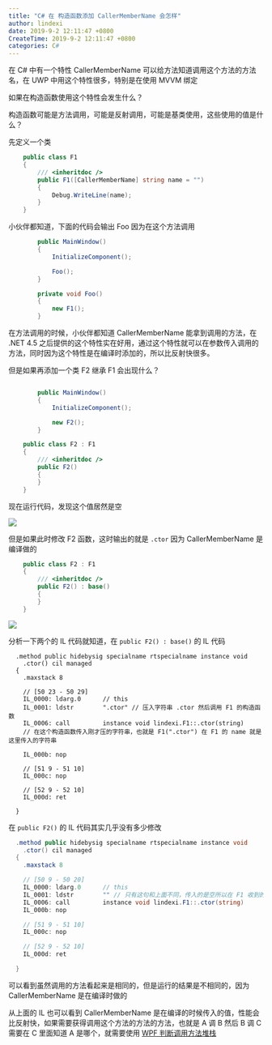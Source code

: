 ```yaml
---
title: "C# 在 构造函数添加 CallerMemberName 会怎样"
author: lindexi
date: 2019-9-2 12:11:47 +0800
CreateTime: 2019-9-2 12:11:47 +0800
categories: C#
---
```


在 C# 中有一个特性 CallerMemberName 可以给方法知道调用这个方法的方法名，在 UWP 中用这个特性很多，特别是在使用 MVVM 绑定

<!--more-->





如果在构造函数使用这个特性会发生什么？

构造函数可能是方法调用，可能是反射调用，可能是基类使用，这些使用的值是什么？

先定义一个类

```csharp
    public class F1
    {
        /// <inheritdoc />
        public F1([CallerMemberName] string name = "")
        {
            Debug.WriteLine(name);
        }
    }
```

小伙伴都知道，下面的代码会输出 Foo 因为在这个方法调用

```csharp
        public MainWindow()
        {
            InitializeComponent();

            Foo();
        }

        private void Foo()
        {
            new F1();
        }
```

在方法调用的时候，小伙伴都知道 CallerMemberName 能拿到调用的方法，在 .NET 4.5 之后提供的这个特性实在好用，通过这个特性就可以在参数传入调用的方法，同时因为这个特性是在编译时添加的，所以比反射快很多。

但是如果再添加一个类 F2 继承 F1 会出现什么？

```csharp

        public MainWindow()
        {
            InitializeComponent();

            new F2();
        }

    public class F2 : F1
    {
        /// <inheritdoc />
        public F2()
        {
        }
    }
```

现在运行代码，发现这个值居然是空

<!-- ![](image/C# 在 构造函数添加 CallerMemberName 会怎样/C# 在 构造函数添加 CallerMemberName 会怎样1.png) -->

![](http://image.acmx.xyz/lindexi%2F20191219148624)

但是如果此时修改 F2 函数，这时输出的就是 `.ctor` 因为 CallerMemberName 是编译做的

```csharp
    public class F2 : F1
    {
        /// <inheritdoc />
        public F2() : base()
        {
        }
    }
```

<!-- ![](image/C# 在 构造函数添加 CallerMemberName 会怎样/C# 在 构造函数添加 CallerMemberName 会怎样0.png) -->

![](http://image.acmx.xyz/lindexi%2F201912191321979)

分析一下两个的 IL 代码就知道，在 `public F2() : base()` 的 IL 代码

```IL
  .method public hidebysig specialname rtspecialname instance void
    .ctor() cil managed
  {
    .maxstack 8

    // [50 23 - 50 29]
    IL_0000: ldarg.0      // this 
    IL_0001: ldstr        ".ctor" // 压入字符串 .ctor 然后调用 F1 的构造函数
    IL_0006: call         instance void lindexi.F1::.ctor(string) 
    // 在这个构造函数传入刚才压的字符串，也就是 F1(".ctor") 在 F1 的 name 就是这里传入的字符串

    IL_000b: nop

    // [51 9 - 51 10]
    IL_000c: nop

    // [52 9 - 52 10]
    IL_000d: ret

  } 
```

在 `public F2()` 的 IL 代码其实几乎没有多少修改

```csharp
  .method public hidebysig specialname rtspecialname instance void
    .ctor() cil managed
  {
    .maxstack 8

    // [50 9 - 50 20]
    IL_0000: ldarg.0      // this
    IL_0001: ldstr        "" // 只有这句和上面不同，传入的是空所以在 F1 收到的值就是这里传入
    IL_0006: call         instance void lindexi.F1::.ctor(string)
    IL_000b: nop

    // [51 9 - 51 10]
    IL_000c: nop

    // [52 9 - 52 10]
    IL_000d: ret

  } 
```

可以看到虽然调用的方法看起来是相同的，但是运行的结果是不相同的，因为 CallerMemberName 是在编译时做的

从上面的 IL 也可以看到 CallerMemberName 是在编译的时候传入的值，性能会比反射快，如果需要获得调用这个方法的方法的方法，也就是 A 调 B 然后 B 调 C 需要在 C 里面知道 A 是哪个，就需要使用 [WPF 判断调用方法堆栈](https://blog.lindexi.com/post/WPF-%E5%88%A4%E6%96%AD%E8%B0%83%E7%94%A8%E6%96%B9%E6%B3%95%E5%A0%86%E6%A0%88.html)





